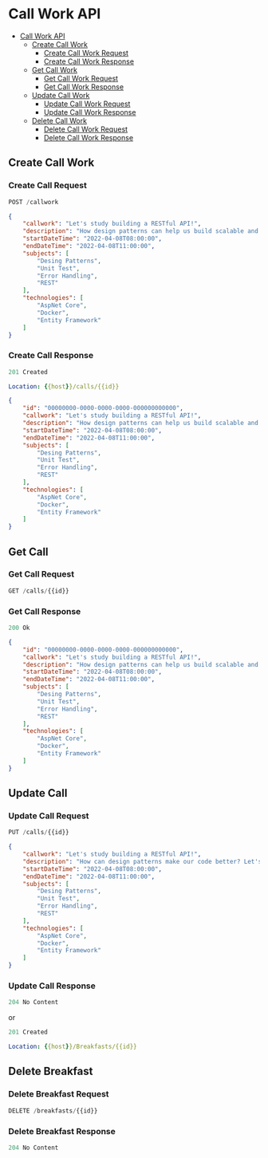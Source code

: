 # Call Work API

- [Call Work API](#buber-callwork-api)
  - [Create Call Work](#create-callwork)
    - [Create Call Work Request](#create-callwork-request)
    - [Create Call Work Response](#create-callwork-response)
  - [Get Call Work](#get-callwork)
    - [Get Call Work Request](#get-callwork-request)
    - [Get Call Work Response](#get-callwork-response)
  - [Update Call Work](#update-callwork)
    - [Update Call Work Request](#update-callwork-request)
    - [Update Call Work Response](#update-callwork-response)
  - [Delete Call Work](#delete-callwork)
    - [Delete Call Work Request](#delete-callwork-request)
    - [Delete Call Work Response](#delete-callwork-response)

## Create Call Work

### Create Call Request

```js
POST /callwork
```

```json
{
    "callwork": "Let's study building a RESTful API!",
    "description": "How design patterns can help us build scalable and testable software!",
    "startDateTime": "2022-04-08T08:00:00",
    "endDateTime": "2022-04-08T11:00:00",
    "subjects": [
        "Desing Patterns",
        "Unit Test",
        "Error Handling",
        "REST"
    ],
    "technologies": [
        "AspNet Core",
        "Docker",
        "Entity Framework"
    ]
}
```

### Create Call Response

```js
201 Created
```

```yml
Location: {{host}}/calls/{{id}}
```

```json
{
    "id": "00000000-0000-0000-0000-000000000000",
    "callwork": "Let's study building a RESTful API!",
    "description": "How design patterns can help us build scalable and testable software!",
    "startDateTime": "2022-04-08T08:00:00",
    "endDateTime": "2022-04-08T11:00:00",
    "subjects": [
        "Desing Patterns",
        "Unit Test",
        "Error Handling",
        "REST"
    ],
    "technologies": [
        "AspNet Core",
        "Docker",
        "Entity Framework"
    ]
}
```

## Get Call 

### Get Call Request

```js
GET /calls/{{id}}
```

### Get Call Response

```js
200 Ok
```

```json
{
    "id": "00000000-0000-0000-0000-000000000000",
    "callwork": "Let's study building a RESTful API!",
    "description": "How design patterns can help us build scalable and testable software!",
    "startDateTime": "2022-04-08T08:00:00",
    "endDateTime": "2022-04-08T11:00:00",
    "subjects": [
        "Desing Patterns",
        "Unit Test",
        "Error Handling",
        "REST"
    ],
    "technologies": [
        "AspNet Core",
        "Docker",
        "Entity Framework"
    ]
}
```

## Update Call

### Update Call Request

```js
PUT /calls/{{id}}
```

```json
{
    "callwork": "Let's study building a RESTful API!",
    "description": "How can design patterns make our code better? Let's find out together!",
    "startDateTime": "2022-04-08T08:00:00",
    "endDateTime": "2022-04-08T11:00:00",
    "subjects": [
        "Desing Patterns",
        "Unit Test",
        "Error Handling",
        "REST"
    ],
    "technologies": [
        "AspNet Core",
        "Docker",
        "Entity Framework"
    ]
}
```

### Update Call Response

```js
204 No Content
```

or

```js
201 Created
```

```yml
Location: {{host}}/Breakfasts/{{id}}
```

## Delete Breakfast

### Delete Breakfast Request

```js
DELETE /breakfasts/{{id}}
```

### Delete Breakfast Response

```js
204 No Content
```
